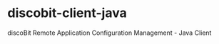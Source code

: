 discobit-client-java
====================

discoBit Remote Application Configuration Management - Java Client
